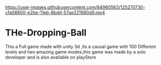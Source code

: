 

https://user-images.githubusercontent.com/84960563/125270730-cfa08800-e2be-11eb-8bdd-57ae221980d9.mp4

# THe-Dropping-Ball
This a Full game made with unity 3d ,its a causal game with 100 Different levels and  two amazing game modes,this game was made by a solo developer and is also available on playStore
